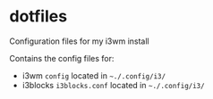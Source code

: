 # dotfiles
Configuration files for my i3wm install

Contains the config files for:

* i3wm `config` located in `~./.config/i3/`
* i3blocks `i3blocks.conf` located in `~./.config/i3/`
